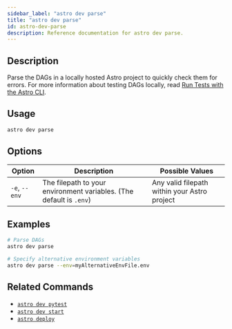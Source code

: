 ```yaml
---
sidebar_label: "astro dev parse"
title: "astro dev parse"
id: astro-dev-parse
description: Reference documentation for astro dev parse.
---
```


## Description

Parse the DAGs in a locally hosted Astro project to quickly check them for errors. For more information about testing DAGs locally, read [Run Tests with the Astro CLI](test-and-troubleshoot-locally.md#run-tests-with-the-astro-cli).

## Usage

```sh
astro dev parse
```

## Options

| Option              | Description                                                                                   | Possible Values                                 |
| ------------------- | --------------------------------------------------------------------------------------------- | ----------------------------------------------- |
| `-e`, `--env`       | The filepath to your environment variables. (The default is `.env`)                            | Any valid filepath within your Astro project    |

## Examples

```sh
# Parse DAGs
astro dev parse

# Specify alternative environment variables
astro dev parse --env=myAlternativeEnvFile.env
```

## Related Commands

- [`astro dev pytest`](cli-reference/astro-dev-pytest.md)
- [`astro dev start`](cli-reference/astro-dev-start.md)
- [`astro deploy`](cli-reference/astro-deploy.md)
